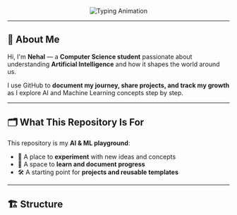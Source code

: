 <!-- Animated Typing Header -->
<p align="center">
  <img src="https://readme-typing-svg.demolab.com?font=Fira+Code&weight=600&size=28&pause=1000&color=6F61FF&center=true&vCenter=true&width=500&lines=Welcome+to+My+AI+%26+ML+Space;Exploring+Artificial+Intelligence;Learning+Day+by+Day" alt="Typing Animation" />
</p>

---

## 👋 About Me  

Hi, I'm **Nehal** — a **Computer Science student** passionate about understanding **Artificial Intelligence** and how it shapes the world around us.  

I use GitHub to **document my journey, share projects, and track my growth** as I explore AI and Machine Learning concepts step by step.  

---

## 🗂️ What This Repository Is For  

This repository is my **AI & ML playground**:  
- 🧠 A place to **experiment** with new ideas and concepts  
- 📖 A space to **learn and document progress**  
- 🛠️ A starting point for **projects and reusable templates**  

---

## 🏗️ Structure  

